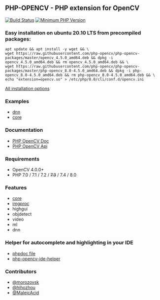 ## PHP-OPENCV - PHP extension for OpenCV

[![Build Status](https://travis-ci.org/php-opencv/php-opencv.svg?branch=master)](https://travis-ci.org/php-opencv/php-opencv) [![Minimum PHP Version](https://img.shields.io/badge/php-%3E%3D%207.0-8892BF.svg)](https://php.net/)

### Easy installation on ubuntu 20.10 LTS from precompiled packages:
```
apt update && apt install -y wget && \
wget https://raw.githubusercontent.com/php-opencv/php-opencv-packages/master/opencv_4.5.0_amd64.deb && dpkg -i opencv_4.5.0_amd64.deb && rm opencv_4.5.0_amd64.deb && \
wget https://raw.githubusercontent.com/php-opencv/php-opencv-packages/master/php-opencv_8.0-4.5.0_amd64.deb && dpkg -i php-opencv_8.0-4.5.0_amd64.deb && rm php-opencv_8.0-4.5.0_amd64.deb && \
echo "extension=opencv.so" > /etc/php/8.0/cli/conf.d/opencv.ini
```
[All installation options](https://github.com/php-opencv/php-opencv/wiki/Installation)

### Examples
- [dnn](https://github.com/php-opencv/php-opencv-examples)
- [core](https://github.com/hihozhou/php-opencv)

### Documentation
- [PHP OpenCV Doc](https://phpopencv.org/docs/index.html)
- [PHP OpenCV Api](https://phpopencv.org/api/index.html)

### Requirements
- OpenCV 4.0.0+
- PHP 7.0 / 7.1 / 7.2 / ~~7.3~~ / 7.4 / 8.0

### Features
- [core](https://phpopencv.org/docs/mat.html)
- [imgproc](https://phpopencv.org/docs/gausian_median_blur_bilateral_filter.html)
- highgui
- objdetect
- video
- ml
- dnn

### Helper for autocomplete and highlighting in your IDE
- [phpdoc file](https://github.com/php-opencv/php-opencv-examples/blob/master/phpdoc.php)
- [php-opencv-ide-helper](https://github.com/hihozhou/php-opencv-ide-helper)

### Contributors
- [@morozovsk](https://github.com/morozovsk)
- [@hihozhou](https://github.com/hihozhou)
- [@MaleicAcid](https://github.com/MaleicAcid)
